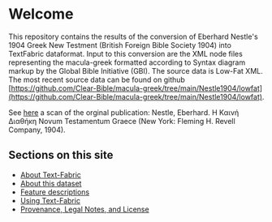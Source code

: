 # Welcome

This repository contains the results of the conversion of Eberhard Nestle's 1904 Greek New Testment (British Foreign Bible Society 1904) into TextFabric dataformat. Input to this conversion are the XML node files representing the macula-greek formatted according to Syntax diagram markup by the Global Bible Initiative (GBI). The source data is Low-Fat XML. The most recent source data can be found on github [https://github.com/Clear-Bible/macula-greek/tree/main/Nestle1904/lowfat](https://github.com/Clear-Bible/macula-greek/tree/main/Nestle1904/lowfat).

See [here](https://archive.org/details/the-greek-new-testament-nestle-1904-us-edition/mode/2up) a scan of the orginal publication: Nestle, Eberhard. Η Καινή Διαθήκη Novum Testamentum Graece (New York: Fleming H. Revell Company, 1904).

## Sections on this site

* [About Text-Fabric](tf.md)
* [About this dataset](about.md)
* [Feature descriptions](features/home.md)
* [Using Text-Fabric](usage.md)
* [Provenance, Legal Notes, and License](legal.md)
